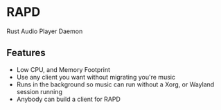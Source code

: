 # RAPD
Rust Audio Player Daemon

## Features
  - Low CPU, and Memory Footprint	
  - Use any client you want without migrating you're music
  - Runs in the background so music can run without a Xorg, or Wayland session running
  - Anybody can build a client for RAPD

